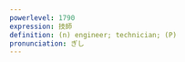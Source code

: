 ```yaml
---
powerlevel: 1790
expression: 技師
definition: (n) engineer; technician; (P)
pronunciation: ぎし
---
```

